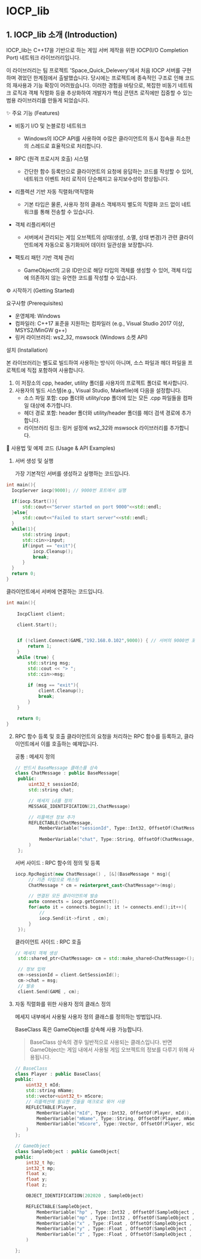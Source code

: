 # IOCP_lib
 ## 1. IOCP_lib 소개 (Introduction)
   
IOCP_lib는 C++17을 기반으로 하는 게임 서버 제작을 위한 IOCP(I/O Completion Port)
네트워크 라이브러리입니다.

이 라이브러리는 팀 프로젝트 'Space_Quick_Delevery'에서 처음 IOCP 서버를 구현하며 겪었던 한계점에서
출발했습니다. 당시에는 프로젝트에 종속적인 구조로 인해 코드의 재사용과 기능 확장이 어려웠습니다. 이러한
경험을 바탕으로, 복잡한 비동기 네트워크 로직과 객체 직렬화 등을 추상화하여 개발자가 핵심 콘텐츠 로직에만
집중할 수 있는 범용 라이브러리를 만들게 되었습니다.


✨ 주요 기능 (Features)

   - 비동기 I/O 및 논블로킹 네트워크
     - Windows의 IOCP API를 사용하여 수많은 클라이언트의 동시 접속을 최소한의 스레드로 효율적으로 처리합니다.

   - RPC (원격 프로시저 호출) 시스템
     - 간단한 함수 등록만으로 클라이언트의 요청에 응답하는 코드를 작성할 수 있어, 네트워크 이벤트 처리 로직이 단순해지고 유지보수성이 향상됩니다.

   - 리플렉션 기반 자동 직렬화/역직렬화
     - 기본 타입은 물론, 사용자 정의 클래스 객체까지 별도의 직렬화 코드 없이 네트워크를 통해 전송할 수 있습니다.

   - 객체 리플리케이션
     - 서버에서 관리되는 게임 오브젝트의 상태(생성, 소멸, 상태 변경)가 관련 클라이언트에게 자동으로
       동기화되어 데이터 일관성을 보장합니다.

   - 팩토리 패턴 기반 객체 관리
     - GameObject의 고유 ID만으로 해당 타입의 객체를 생성할 수 있어, 객체 타입에 의존하지 않는 유연한
       코드를 작성할 수 있습니다.


⚙️ 시작하기 (Getting Started)

  요구사항 (Prerequisites)

   - 운영체제: Windows
   - 컴파일러: C++17 표준을 지원하는 컴파일러 (e.g., Visual Studio 2017 이상, MSYS2/MinGW g++)
   - 링커 라이브러리: ws2_32, mswsock (Windows 소켓 API)

  설치 (Installation)

  본 라이브러리는 별도로 빌드하여 사용하는 방식이 아니며, 소스 파일과 헤더 파일을 프로젝트에 직접
  포함하여 사용합니다.

   1. 이 저장소의 cpp, header, utility 폴더를 사용자의 프로젝트 폴더로 복사합니다.
   2. 사용자의 빌드 시스템(e.g., Visual Studio, Makefile)에 다음을 설정합니다.
       - 소스 파일 포함: cpp 폴더와 utility/cpp 폴더에 있는 모든 .cpp 파일들을 컴파일 대상에 추가합니다.
       - 헤더 경로 포함: header 폴더와 utility/header 폴더를 헤더 검색 경로에 추가합니다.
       - 라이브러리 링크: 링커 설정에 ws2_32와 mswsock 라이브러리를 추가합니다.

🚀 사용법 및 예제 코드 (Usage & API Examples)

1. 서버 생성 및 실행

    가장 기본적인 서버를 생성하고 실행하는 코드입니다.
  ```cpp
  int main(){
    IocpServer iocp(9000); // 9000번 포트에서 실행

    if(iocp.Start()){
        std::cout<<"Server started on port 9000"<<std::endl;
    }else{
        std::cout<<"Failed to start server"<<std::endl;
    }
    while(1){
        std::string input;
        std::cin>>input;
        if(input == "exit"){
            iocp.Cleanup();
            break;
        }
    }
    return 0;
}
```

클라이언트에서 서버에 연결하는 코드입니다.

```cpp
int main(){
    
    IocpClient client;

    client.Start();


    if (!client.Connect(GAME,"192.168.0.102",9000)) { // 서버의 9000번 포트에 연결
        return 1;
    }
    while (true) {
        std::string msg;
        std::cout << "> ";
        std::cin>>msg;
        
        if (msg == "exit"){
            client.Cleanup();
            break;
        }
    }

    return 0;
}
```

2. RPC 함수 등록 및 호출
   클라이언트의 요청을 처리하는 RPC 함수를 등록하고, 클라이언트에서 이를 호출하는 예제입니다.
   
   공통 : 메세지 정의
   ```cpp
   // 반드시 BaseMessage 클래스를 상속
   class ChatMessage : public BaseMessage{
    public:
        uint32_t sessionId;
        std::string chat;

        // 메세지 id를 정의
        MESSAGE_IDENTIFICATION(21,ChatMessage)

        // 리플렉션 정보 추가
        REFLECTABLE(ChatMessage,
            MemberVariable("sessionId", Type::Int32, OffsetOf(ChatMessage, sessionId)),
    
            MemberVariable("chat", Type::String, OffsetOf(ChatMessage, chat))
        )
    };
   ```

   서버 사이드 : RPC 함수의 정의 및 등록
   ```cpp
   iocp.RpcRegist(new ChatMessage() , [&](BaseMessage * msg){
        // 기존 타입으로 캐스팅
        ChatMessage * cm = reinterpret_cast<ChatMessage*>(msg);

        // 연결된 모든 클라이언트에 발송
        auto connects = iocp.getConnect();
        for(auto it = connects.begin(); it != connects.end();it++){
            // 
            iocp.Send(it->first , cm);
        }
    });
   ```

   클라이언트 사이드 : RPC 호출
   ```cpp
   // 메세지 객체 생성
    std::shared_ptr<ChatMessage> cm = std::make_shared<ChatMessage>();

    // 정보 입력
    cm->sessionId = client.GetSessionId();
    cm->chat = msg;
    // 발송
    client.Send(GAME , cm);
   ```
3. 자동 직렬화를 위한 사용자 정의 클래스 정의
   
   메세지 내부에서 사용될 사용자 정의 클래스를 정의하는 방법입니다.

   BaseClass 혹은 GameObject를 상속해 사용 가능합니다.

    >BaseClass 상속의 경우 일반적으로 사용되는 클래스입니다. 반면 GameObject는 게임 내에서 사용될 게임 오브젝트의 정보를 다루기 위해 사용됩니다.
    ```cpp
    // BaseClass
    class Player : public BaseClass{
    public:
        uint32_t mId;
        std::string mName;
        std::vector<uint32_t> mScore;
        // 리플렉션에 필요한 것들을 매크로로 묶어 사용
        REFLECTABLE(Player,
            MemberVariable("mId", Type::Int32, OffsetOf(Player, mId)),
            MemberVariable("mName", Type::String, OffsetOf(Player, mName)),
            MemberVariable("mScore", Type::Vector, OffsetOf(Player, mScore) , Type::Int32) //템플릿 타입 명시
        )
    };
    ```
    ```cpp
    // GameObject
    class SampleObject : public GameObject{
    public:
        int32_t hp;
        int32_t mp;
        float x;
        float y;
        float z;

        OBJECT_IDENTIFICATION(202020 , SampleObject)

        REFLECTABLE(SampleObject,
            MemberVariable("hp" , Type::Int32 , OffsetOf(SampleObject , hp)),
            MemberVariable("mp" , Type::Int32 , OffsetOf(SampleObject , mp)),
            MemberVariable("x" , Type::Float , OffsetOf(SampleObject , x)),
            MemberVariable("y" , Type::Float , OffsetOf(SampleObject , y)),
            MemberVariable("z" , Type::Float , OffsetOf(SampleObject , z))
        )

    };
    ```
